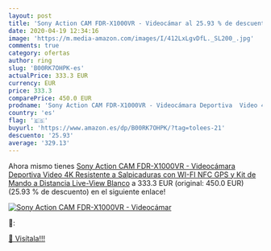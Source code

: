 ```yaml
---
layout: post
title: 'Sony Action CAM FDR-X1000VR - Videocámar al 25.93 % de descuento'
date: 2020-04-19 12:34:16
image: 'https://m.media-amazon.com/images/I/412LxLgvDfL._SL200_.jpg'
comments: true
category: ofertas
author: ring
slug: 'B00RK7OHPK-es'
actualPrice: 333.3 EUR
currency: EUR
price: 333.3
comparePrice: 450.0 EUR
prodname: 'Sony Action CAM FDR-X1000VR - Videocámara Deportiva  Video 4K  Resistente a Salpicaduras con WI-FI  NFC  GPS y Kit de Mando a Distancia Live-View   Blanco'
country: 'es'
flag: '🇪🇸'
buyurl: 'https://www.amazon.es/dp/B00RK7OHPK/?tag=tolees-21'
descuento: '25.93'
average: '329.13'
---
```


Ahora mismo tienes [Sony Action CAM FDR-X1000VR - Videocámara Deportiva  Video 4K  Resistente a Salpicaduras con WI-FI  NFC  GPS y Kit de Mando a Distancia Live-View   Blanco](https://www.amazon.es/dp/B00RK7OHPK/?tag=tolees-21) a 333.3 EUR (original: 450.0 EUR) (25.93 %  de descuento) en el siguiente enlace!

[![Sony Action CAM FDR-X1000VR - Videocámar](https://m.media-amazon.com/images/I/412LxLgvDfL._SL200_.jpg)](https://www.amazon.es/dp/B00RK7OHPK/?tag=tolees-21)

🔎:


[🛒 Visítala!!!](https://www.amazon.es/dp/B00RK7OHPK/?tag=tolees-21)
